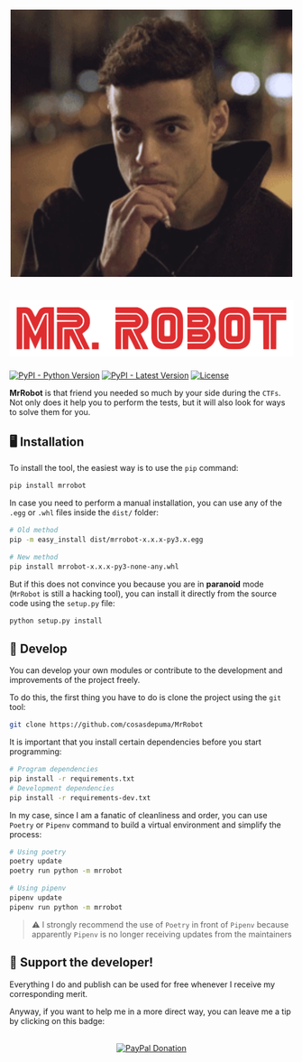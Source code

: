 <h1 align="center">
  <img src=".github/readme/elliot.gif" alt="Elliot" width="500">
  <br><br>
  <img src=".github/readme/logo.png" alt="Logo" width="600">
</h1>

[![PyPI - Python Version](https://img.shields.io/pypi/pyversions/mrrobot?logo=python&logoColor=lightblue&style=for-the-badge)](https://www.python.org/)
[![PyPI - Latest Version](https://img.shields.io/pypi/v/mrrobot?label=latest&style=for-the-badge)](https://pypi.org/project/mrrobot/)
[![License](https://img.shields.io/github/license/cosasdepuma/mrrobot?style=for-the-badge)](./LICENSE)

**MrRobot** is that friend you needed so much by your side during the `CTFs`. Not only does it help you to perform the tests, but it will also look for ways to solve them for you.

🖥️ Installation
---
To install the tool, the easiest way is to use the `pip` command:

```sh
pip install mrrobot
```

In case you need to perform a manual installation, you can use any of the `.egg` or `.whl` files inside the `dist/` folder:

```sh
# Old method
pip -m easy_install dist/mrrobot-x.x.x-py3.x.egg
```
```sh
# New method
pip install mrrobot-x.x.x-py3-none-any.whl
```

But if this does not convince you because you are in **paranoid** mode (`MrRobot` is still a hacking tool), you can install it directly from the source code using the `setup.py` file:

```sh
python setup.py install
```

🔩 Develop
---
You can develop your own modules or contribute to the development and improvements of the project freely.

To do this, the first thing you have to do is clone the project using the `git` tool:

```sh
git clone https://github.com/cosasdepuma/MrRobot
```

It is important that you install certain dependencies before you start programming:

```sh
# Program dependencies
pip install -r requirements.txt
# Development dependencies
pip install -r requirements-dev.txt
```

In my case, since I am a fanatic of cleanliness and order, you can use `Poetry` or `Pipenv` command to build a virtual environment and simplify the process:

```sh
# Using poetry
poetry update
poetry run python -m mrrobot
```
```sh
# Using pipenv
pipenv update
pipenv run python -m mrrobot
```

> ⚠️ I strongly recommend the use of `Poetry` in front of `Pipenv` because apparently `Pipenv` is no longer receiving updates from the maintainers


:octopus: Support the developer!
----
Everything I do and publish can be used for free whenever I receive my corresponding merit.

Anyway, if you want to help me in a more direct way, you can leave me a tip by clicking on this badge:

<p align="center">
    </br>
    <a href="https://www.paypal.me/cosasdepuma/"><img src="https://img.shields.io/badge/Donate-PayPal-blue.svg?style=for-the-badge" alt="PayPal Donation"></a>
</p>
